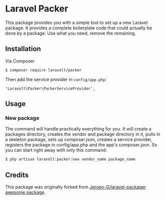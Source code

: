 # Laravel Packer

This package provides you with a simple tool to set up a new Laravel package. It provides a complete boilerplate code that could actually be done by a package. Use what you need, remove the remaining.

## Installation

Via Composer

    $ composer require laravolt/packer

Then add the service provider in `config/app.php`:

    'Laravolt\Packer\PackerServiceProvider',

## Usage

### New package
The command will handle practically everything for you. It will create a packages directory, creates the vendor and package directory in it, pulls in a skeleton package, sets up composer.json, creates a service provider, registers the package in config/app.php and the app's composer.json. So you can start right away with only this command:

``` bash
$ php artisan laravolt:packer:new vendor_name package_name
```

## Credits

This package was originally forked from [Jeroen-G/laravel-packager awesome package](https://github.com/Jeroen-G/laravel-packager).
